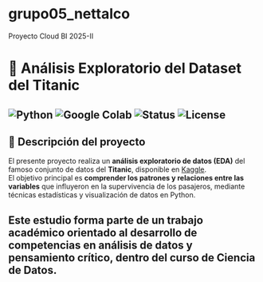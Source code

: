 # grupo05_nettalco
Proyecto Cloud BI 2025-II
# 🚢 Análisis Exploratorio del Dataset del Titanic
![Python](https://img.shields.io/badge/Made%20with-Python-3776AB?logo=python&logoColor=white)
![Google Colab](https://img.shields.io/badge/Google%20Colab-Notebook-F9AB00?logo=googlecolab&logoColor=white)
![Status](https://img.shields.io/badge/Estado-En%20Desarrollo-blue)
![License](https://img.shields.io/badge/Licencia-Acad%C3%A9mica-green)
---
## 📖 Descripción del proyecto
El presente proyecto realiza un **análisis exploratorio de datos (EDA)** del famoso conjunto de datos del **Titanic**, disponible en [Kaggle](https://www.kaggle.com/c/titanic).  
El objetivo principal es **comprender los patrones y relaciones entre las variables** que influyeron en la supervivencia de los pasajeros, mediante técnicas estadísticas y visualización de datos en Python.

Este estudio forma parte de un **trabajo académico** orientado al desarrollo de competencias en **análisis de datos y pensamiento crítico**, dentro del curso de Ciencia de Datos.
---
